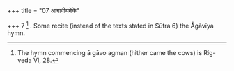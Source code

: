 +++
title = "07 आगावीयमेके"

+++
7 [^5] . Some recite (instead of the texts stated in Sūtra 6) the Āgāvīya hymn.


[^5]:  The hymn commencing ā gāvo agman (hither came the cows) is Rig-veda VI, 28.
